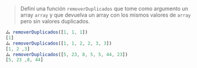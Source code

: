 > Definí una función `removerDuplicados` que tome como argumento un array `array` y que devuelva un array con los mismos valores de `array` pero sin valores duplicados.
>
```javascript
ム removerDuplicados([1, 1, 1])
[1]
ム removerDuplicados([1, 1, 2, 2, 3, 3])
[1, 2 ,3]
ム removerDuplicados([5, 23, 8, 5, 5, 44, 23])
[5, 23 ,8, 44]
```